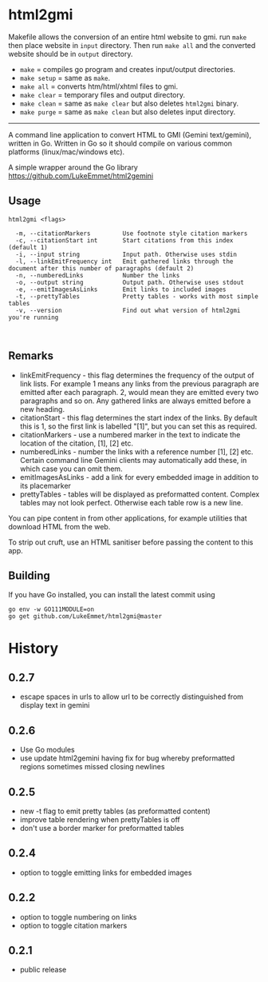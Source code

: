 # html2gmi

Makefile allows the conversion of an entire html website to gmi.
run `make` then place website in `input` directory. Then run `make all` and the converted website should be in `output` directory.

- `make` = compiles go program and creates input/output directories.
- `make setup` = same as `make`.
- `make all` = converts htm/html/xhtml files to gmi.
- `make clear` = temporary files and output directory.
- `make clean` = same as `make clear` but also deletes  `html2gmi` binary.
- `make purge` = same as `make clean` but also deletes input directory.


---

A command line application to convert HTML to GMI (Gemini text/gemini), written in Go. Written in Go so it should compile on various common platforms (linux/mac/windows etc).

A simple wrapper around the Go library https://github.com/LukeEmmet/html2gemini

## Usage

```
html2gmi <flags>

  -m, --citationMarkers         Use footnote style citation markers
  -c, --citationStart int       Start citations from this index (default 1)
  -i, --input string            Input path. Otherwise uses stdin
  -l, --linkEmitFrequency int   Emit gathered links through the document after this number of paragraphs (default 2)
  -n, --numberedLinks           Number the links
  -o, --output string           Output path. Otherwise uses stdout
  -e, --emitImagesAsLinks       Emit links to included images
  -t, --prettyTables            Pretty tables - works with most simple tables
  -v, --version                 Find out what version of html2gmi you're running

  
```


## Remarks

* linkEmitFrequency - this flag determines the frequency of the output of link lists. For example 1 means any links from the previous paragraph are emitted after each paragraph. 2, would mean they are emitted every two paragraphs and so on. Any gathered links are always emitted before a new heading.
* citationStart - this flag determines the start index of the links. By default this is 1, so the first link is labelled "[1]", but you can set this as required.
* citationMarkers - use a numbered marker in the text to indicate the location of the citation, [1], [2] etc. 
* numberedLinks - number the links with a reference number [1], [2] etc. Certain command line Gemini clients may automatically add these, in which case you can omit them.
* emitImagesAsLinks - add a link for every embedded image in addition to its placemarker
* prettyTables - tables will be displayed as preformatted content. Complex tables may not look perfect. Otherwise each table row is a new line.

You can pipe content in from other applications, for example utilities that download HTML from the web. 

To strip out cruft, use an HTML sanitiser before passing the content to this app.

## Building

If you have Go installed, you can install the latest commit using

```
go env -w GO111MODULE=on
go get github.com/LukeEmmet/html2gmi@master

```


# History

## 0.2.7

* escape spaces in urls to allow url to be correctly distinguished from display text in gemini

## 0.2.6

* Use Go modules
* use update html2gemini having fix for bug whereby preformatted regions sometimes missed closing newlines

## 0.2.5

* new -t flag to emit pretty tables (as preformatted content)
* improve table rendering when prettyTables is off
* don't use a border marker for preformatted tables

## 0.2.4

* option to toggle emitting links for embedded images

## 0.2.2

* option to toggle numbering on links
* option to toggle citation markers

## 0.2.1

* public release
